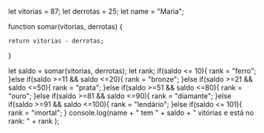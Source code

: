 let vitorias = 87;
let derrotas = 25;
let name = "Maria";

function somar(vitorias, derrotas) {

    return vitorias - derrotas;
} 

   let saldo = somar(vitorias, derrotas);
   let rank;
    if(saldo <= 10){
      rank = "ferro";
   }else if(saldo >=11 && saldo <=20){
      rank = "bronze";
   }else if(saldo >=21 && saldo <=50){
      rank = "prata";
   }else if(saldo >=51 && saldo <=80){
      rank = "ouro";
   }else if(saldo >=81 && saldo <=90){
      rank = "diamante";
   }else if(saldo >=91 && saldo <=100){
      rank = "lendário";
   }else if(saldo <= 101){
      rank = "imortal";
   }
        console.log(name +  " tem " + saldo + " vitórias e está no rank: " + rank );
     
